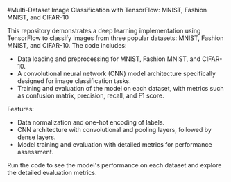 #Multi-Dataset Image Classification with TensorFlow: MNIST, Fashion MNIST, and CIFAR-10



This repository demonstrates a deep learning implementation using TensorFlow to classify images from three popular datasets: MNIST, Fashion MNIST, and CIFAR-10. The code includes:

- Data loading and preprocessing for MNIST, Fashion MNIST, and CIFAR-10.
- A convolutional neural network (CNN) model architecture specifically designed for image classification tasks.
- Training and evaluation of the model on each dataset, with metrics such as confusion matrix, precision, recall, and F1 score.

Features:
- Data normalization and one-hot encoding of labels.
- CNN architecture with convolutional and pooling layers, followed by dense layers.
- Model training and evaluation with detailed metrics for performance assessment.

Run the code to see the model's performance on each dataset and explore the detailed evaluation metrics.

